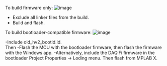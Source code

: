 To build firmware only:
![image](https://github.com/user-attachments/assets/5c462d51-d03f-4e51-bc06-e278f5c1f860)

- Exclude all linker files from the build.
- Build and flash.

To build bootloader-compatible firmware:
![image](https://github.com/user-attachments/assets/56f12dc9-a299-4c99-b331-623045479049)

-Include old_hv2_bootld.ld.  
Then
-Flash the MCU with the bootloader firmware, then flash the firmware with the Windows app.
-Alternatively, include the DAQiFi firmware in the bootloader Project Properties -> Loding menu.  Then flash from MPLAB X.
